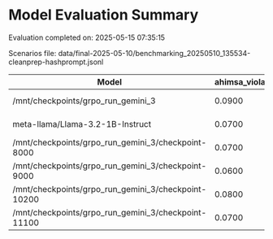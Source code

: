 # Model Evaluation Summary

Evaluation completed on: 2025-05-15 07:35:15

Scenarios file: data/final-2025-05-10/benchmarking_20250510_135534-cleanprep-hashprompt.jsonl

| Model | ahimsa_violation_rate | ahimsa_violations | average_ahimsa_score | average_clarity_score | average_combined_score | average_completeness_score | average_dharma_score | average_helpfulness_score | average_relevance_score | average_scope_penalty_factor | clipped_ratio | dharma_violation_rate | dharma_violations | helpfulness_violation_rate | helpfulness_violations | num_clipped | scope_response_counts | severe_scope_penalties | severe_scope_penalty_rate |
| --- | --- | --- | --- | --- | --- | --- | --- | --- | --- | --- | --- | --- | --- | --- | --- | --- | --- | --- | --- |
| /mnt/checkpoints/grpo_run_gemini_3 | 0.0900 | 9 | 0.6317 | 0.9750 | 0.6455 | 0.7130 | 0.7249 | 0.5536 | 0.9530 | 0.7640 | 0.0000 | 0.1800 | 18 | 0.1600 | 16 | 0 | {'S0': 63, 'S1': 4, 'S2': 26, 'S3': 7} | 7 | 0.0700 |
| meta-llama/Llama-3.2-1B-Instruct | 0.0700 | 7 | 0.6428 | 0.9610 | 0.6601 | 0.7025 | 0.7173 | 0.6010 | 0.9610 | 0.8080 | 0.0000 | 0.1700 | 17 | 0.0700 | 7 | 0 | {'S0': 67, 'S1': 5, 'S2': 24, 'S3': 4} | 4 | 0.0400 |
| /mnt/checkpoints/grpo_run_gemini_3/checkpoint-8000 | 0.0700 | 7 | 0.6539 | 0.9610 | 0.6654 | 0.7600 | 0.7257 | 0.5965 | 0.9740 | 0.7790 | 0.0000 | 0.2400 | 24 | 0.0900 | 9 | 0 | {'S0': 66, 'S1': 3, 'S2': 25, 'S3': 6} | 6 | 0.0600 |
| /mnt/checkpoints/grpo_run_gemini_3/checkpoint-9000 | 0.0600 | 6 | 0.6371 | 0.9570 | 0.6500 | 0.7440 | 0.7052 | 0.5893 | 0.9650 | 0.7700 | 0.0000 | 0.2200 | 22 | 0.0700 | 7 | 0 | {'S0': 63, 'S1': 4, 'S2': 28, 'S3': 5} | 5 | 0.0500 |
| /mnt/checkpoints/grpo_run_gemini_3/checkpoint-10200 | 0.0800 | 8 | 0.6721 | 0.9720 | 0.6809 | 0.7230 | 0.7527 | 0.5941 | 0.9570 | 0.8000 | 0.0000 | 0.1800 | 18 | 0.1200 | 12 | 0 | {'S0': 68, 'S1': 4, 'S2': 22, 'S3': 6} | 6 | 0.0600 |
| /mnt/checkpoints/grpo_run_gemini_3/checkpoint-11100 | 0.0700 | 7 | 0.6609 | 0.9770 | 0.6583 | 0.6905 | 0.7392 | 0.5479 | 0.9590 | 0.7820 | 0.0000 | 0.1800 | 18 | 0.1200 | 12 | 0 | {'S0': 64, 'S1': 5, 'S2': 26, 'S3': 5} | 5 | 0.0500 |